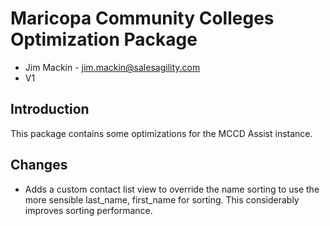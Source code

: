 # Maricopa Community Colleges Optimization Package
- Jim Mackin - jim.mackin@salesagility.com
- V1

## Introduction
This package contains some optimizations for the MCCD Assist instance.

## Changes

- Adds a custom contact list view to override the name sorting to use the more sensible last_name, first_name for sorting. This considerably improves sorting performance.
